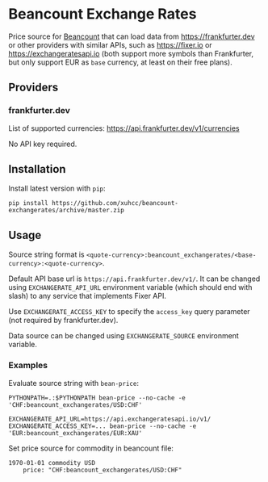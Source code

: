 # Beancount Exchange Rates

Price source for [Beancount](http://furius.ca/beancount/) that can load data from <https://frankfurter.dev> or other providers with similar APIs, such as <https://fixer.io> or <https://exchangeratesapi.io> (both support more symbols than Frankfurter, but only support EUR as `base` currency, at least on their free plans).

## Providers

### frankfurter.dev

List of supported currencies: https://api.frankfurter.dev/v1/currencies

No API key required.

## Installation

Install latest version with `pip`:

```
pip install https://github.com/xuhcc/beancount-exchangerates/archive/master.zip
```

## Usage

Source string format is `<quote-currency>:beancount_exchangerates/<base-currency>:<quote-currency>`.

Default API base url is `https://api.frankfurter.dev/v1/`. It can be changed using `EXCHANGERATE_API_URL` environment variable (which should end with slash) to any service that implements Fixer API.

Use `EXCHANGERATE_ACCESS_KEY` to specify the `access_key` query parameter (not required by frankfurter.dev).

Data source can be changed using `EXCHANGERATE_SOURCE` environment variable.

### Examples

Evaluate source string with `bean-price`:

```
PYTHONPATH=.:$PYTHONPATH bean-price --no-cache -e 'CHF:beancount_exchangerates/USD:CHF'

EXCHANGERATE_API_URL=https://api.exchangeratesapi.io/v1/ EXCHANGERATE_ACCESS_KEY=... bean-price --no-cache -e 'EUR:beancount_exchangerates/EUR:XAU'
```

Set price source for commodity in beancount file:

```
1970-01-01 commodity USD
    price: "CHF:beancount_exchangerates/USD:CHF"
```


